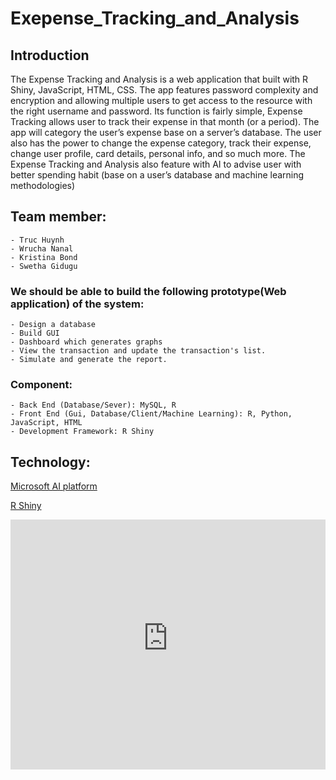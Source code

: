 # Exepense_Tracking_and_Analysis

## Introduction
The Expense Tracking and Analysis is a web application that built with R Shiny, JavaScript, HTML, CSS. The app features password complexity and encryption and allowing multiple users to get access to the resource with the right username and password. Its function is fairly simple, Expense Tracking allows user to track their expense in that month (or a period). The app will category the user’s expense base on a server’s database. The user also has the power to change the expense category, track their expense, change user profile, card details, personal info, and so much more. The Expense Tracking and Analysis also feature with AI to advise user with better spending habit (base on a user’s database and machine learning methodologies)

## Team member:
    - Truc Huynh
    - Wrucha Nanal
    - Kristina Bond
    - Swetha Gidugu


### We should be able to build the following prototype(Web application) of the system:
    - Design a database
    - Build GUI
    - Dashboard which generates graphs 
    - View the transaction and update the transaction's list.
    - Simulate and generate the report.


### Component:
    - Back End (Database/Sever): MySQL, R
    - Front End (Gui, Database/Client/Machine Learning): R, Python, JavaScript, HTML
    - Development Framework: R Shiny

## Technology:
[Microsoft AI platform](https://docs.microsoft.com/en-us/archive/msdn-magazine/2017/connect/artificial-intelligence-getting-started-with-microsoft-ai)

[R Shiny](https://shiny.rstudio.com/)
  
  
 <iframe height="400" width="100%" frameborder="no" src="https://datasciencegenie.shinyapps.io/MyShinyApp/"> </iframe>


    
